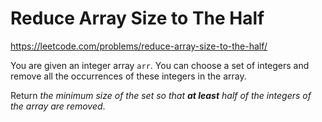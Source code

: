 # Reduce Array Size to The Half

https://leetcode.com/problems/reduce-array-size-to-the-half/

You are given an integer array `arr`. You can choose a set of integers and remove all the occurrences of these integers
in the array.

Return *the minimum size of the set so that **at least** half of the integers of the array are removed*.
